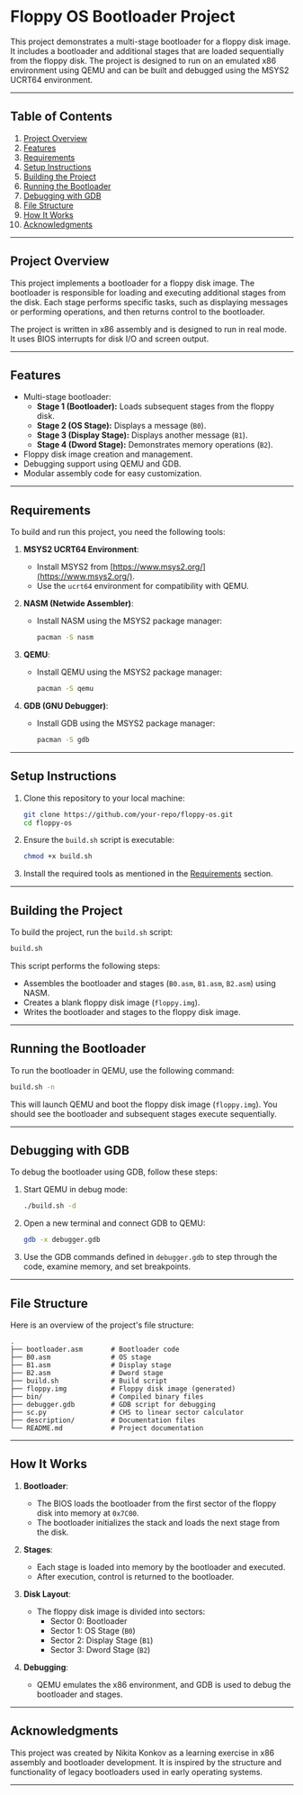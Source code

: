 # Floppy OS Bootloader Project

This project demonstrates a multi-stage bootloader for a floppy disk image. It includes a bootloader and additional stages that are loaded sequentially from the floppy disk. The project is designed to run on an emulated x86 environment using QEMU and can be built and debugged using the MSYS2 UCRT64 environment.

---

## Table of Contents

1. [Project Overview](#project-overview)
2. [Features](#features)
3. [Requirements](#requirements)
4. [Setup Instructions](#setup-instructions)
5. [Building the Project](#building-the-project)
6. [Running the Bootloader](#running-the-bootloader)
7. [Debugging with GDB](#debugging-with-gdb)
8. [File Structure](#file-structure)
9. [How It Works](#how-it-works)
10. [Acknowledgments](#acknowledgments)

---

## Project Overview

This project implements a bootloader for a floppy disk image. The bootloader is responsible for loading and executing additional stages from the disk. Each stage performs specific tasks, such as displaying messages or performing operations, and then returns control to the bootloader.

The project is written in x86 assembly and is designed to run in real mode. It uses BIOS interrupts for disk I/O and screen output.

---

## Features

- Multi-stage bootloader:
  - **Stage 1 (Bootloader):** Loads subsequent stages from the floppy disk.
  - **Stage 2 (OS Stage):** Displays a message (`B0`).
  - **Stage 3 (Display Stage):** Displays another message (`B1`).
  - **Stage 4 (Dword Stage):** Demonstrates memory operations (`B2`).
- Floppy disk image creation and management.
- Debugging support using QEMU and GDB.
- Modular assembly code for easy customization.

---

## Requirements

To build and run this project, you need the following tools:

1. **MSYS2 UCRT64 Environment**:
   - Install MSYS2 from [https://www.msys2.org/](https://www.msys2.org/).
   - Use the `ucrt64` environment for compatibility with QEMU.

2. **NASM (Netwide Assembler)**:
   - Install NASM using the MSYS2 package manager:
     ```bash
     pacman -S nasm
     ```

3. **QEMU**:
   - Install QEMU using the MSYS2 package manager:
     ```bash
     pacman -S qemu
     ```

4. **GDB (GNU Debugger)**:
   - Install GDB using the MSYS2 package manager:
     ```bash
     pacman -S gdb
     ```

---

## Setup Instructions

1. Clone this repository to your local machine:
   ```bash
   git clone https://github.com/your-repo/floppy-os.git
   cd floppy-os
   ```

2. Ensure the `build.sh` script is executable:
   ```bash
   chmod +x build.sh
   ```

3. Install the required tools as mentioned in the [Requirements](#requirements) section.

---

## Building the Project

To build the project, run the `build.sh` script:

```bash
build.sh
```

This script performs the following steps:
- Assembles the bootloader and stages (`B0.asm`, `B1.asm`, `B2.asm`) using NASM.
- Creates a blank floppy disk image (`floppy.img`).
- Writes the bootloader and stages to the floppy disk image.

---

## Running the Bootloader

To run the bootloader in QEMU, use the following command:

```bash
build.sh -n
```

This will launch QEMU and boot the floppy disk image (`floppy.img`). You should see the bootloader and subsequent stages execute sequentially.

---

## Debugging with GDB

To debug the bootloader using GDB, follow these steps:

1. Start QEMU in debug mode:
   ```bash
   ./build.sh -d
   ```

2. Open a new terminal and connect GDB to QEMU:
   ```bash
   gdb -x debugger.gdb
   ```

3. Use the GDB commands defined in `debugger.gdb` to step through the code, examine memory, and set breakpoints.

---

## File Structure

Here is an overview of the project's file structure:

```
.
├── bootloader.asm       # Bootloader code
├── B0.asm               # OS stage
├── B1.asm               # Display stage
├── B2.asm               # Dword stage
├── build.sh             # Build script
├── floppy.img           # Floppy disk image (generated)
├── bin/                 # Compiled binary files
├── debugger.gdb         # GDB script for debugging
├── sc.py                # CHS to linear sector calculator
├── description/         # Documentation files
└── README.md            # Project documentation
```

---

## How It Works

1. **Bootloader**:
   - The BIOS loads the bootloader from the first sector of the floppy disk into memory at `0x7C00`.
   - The bootloader initializes the stack and loads the next stage from the disk.

2. **Stages**:
   - Each stage is loaded into memory by the bootloader and executed.
   - After execution, control is returned to the bootloader.

3. **Disk Layout**:
   - The floppy disk image is divided into sectors:
     - Sector 0: Bootloader
     - Sector 1: OS Stage (`B0`)
     - Sector 2: Display Stage (`B1`)
     - Sector 3: Dword Stage (`B2`)

4. **Debugging**:
   - QEMU emulates the x86 environment, and GDB is used to debug the bootloader and stages.

---

## Acknowledgments

This project was created by Nikita Konkov as a learning exercise in x86 assembly and bootloader development. It is inspired by the structure and functionality of legacy bootloaders used in early operating systems.

---
```